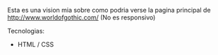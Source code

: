 Esta es una vision mia sobre como podria verse la pagina principal de http://www.worldofgothic.com/ (No es responsivo)

Tecnologias:
- HTML / CSS
